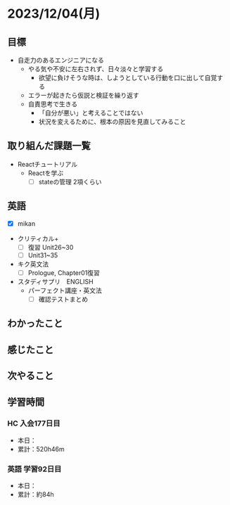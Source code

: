 # 2023/12/04(月)

## 目標

- 自走力のあるエンジニアになる
  - やる気や不安に左右されず、日々淡々と学習する
    - 欲望に負けそうな時は、しようとしている行動を口に出して自覚する
  - エラーが起きたら仮説と検証を繰り返す
  - 自責思考で生きる
    - 「自分が悪い」と考えることではない
    - 状況を変えるために、根本の原因を見直してみること

## 取り組んだ課題一覧

- Reactチュートリアル
  - Reactを学ぶ
    - [ ] stateの管理 2項くらい

## 英語

- [x] mikan
- クリティカル+
  - [ ] 復習 Unit26~30
  - [ ] Unit31~35

- キク英文法
  - [ ] Prologue, Chapter01復習

- スタディサプリ　ENGLISH
  - パーフェクト講座・英文法
    - [ ] 確認テストまとめ

## わかったこと

## 感じたこと

## 次やること

## 学習時間

### HC 入会177日目

- 本日：
- 累計：520h46m

### 英語 学習92日目

- 本日：
- 累計：約84h
